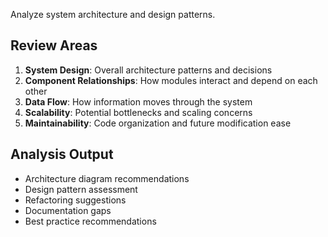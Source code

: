 Analyze system architecture and design patterns.

## Review Areas

1. **System Design**: Overall architecture patterns and decisions
2. **Component Relationships**: How modules interact and depend on each other
3. **Data Flow**: How information moves through the system
4. **Scalability**: Potential bottlenecks and scaling concerns
5. **Maintainability**: Code organization and future modification ease

## Analysis Output

- Architecture diagram recommendations
- Design pattern assessment
- Refactoring suggestions
- Documentation gaps
- Best practice recommendations
